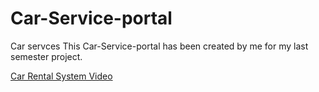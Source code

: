 # Car-Service-portal
Car servces 
This Car-Service-portal has been created by me for my last semester project.

[Car Rental System Video](https://youtu.be/sxKJm_Cgc70/) 
